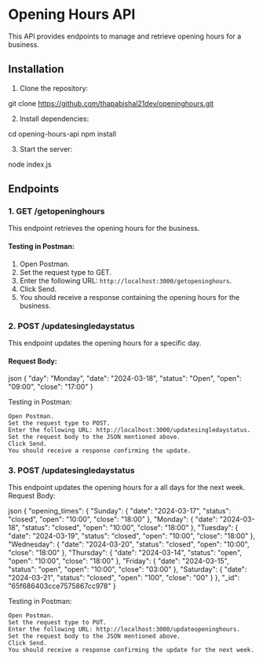 # Opening Hours API

This API provides endpoints to manage and retrieve opening hours for a business.

## Installation

1. Clone the repository:

git clone https://github.com/thapabishal21dev/openinghours.git

2. Install dependencies:

cd opening-hours-api
npm install

3. Start the server:

node index.js

## Endpoints

### 1. GET /getopeninghours

This endpoint retrieves the opening hours for the business.

#### Testing in Postman:

1. Open Postman.
2. Set the request type to GET.
3. Enter the following URL: `http://localhost:3000/getopeninghours`.
4. Click Send.
5. You should receive a response containing the opening hours for the business.

### 2. POST /updatesingledaystatus

This endpoint updates the opening hours for a specific day.

#### Request Body:

json
{
  "day": "Monday",
  "date": "2024-03-18",
  "status": "Open",
  "open": "09:00",
  "close": "17:00"
}

Testing in Postman:

    Open Postman.
    Set the request type to POST.
    Enter the following URL: http://localhost:3000/updatesingledaystatus.
    Set the request body to the JSON mentioned above.
    Click Send.
    You should receive a response confirming the update.


### 3. POST /updatesingledaystatus

This endpoint updates the opening hours for a all days for the next week.
Request Body:

json
{
  "opening_times": {
    "Sunday": {
      "date": "2024-03-17",
      "status": "closed",
      "open": "10:00",
      "close": "18:00"
    },
    "Monday": {
      "date": "2024-03-18",
      "status": "closed",
        "open": "10:00",
      "close": "18:00"
    },
    "Tuesday": {
      "date": "2024-03-19",
      "status": "closed",
         "open": "10:00",
      "close": "18:00"
    },
    "Wednesday": {
      "date": "2024-03-20",
      "status": "closed",
         "open": "10:00",
      "close": "18:00"
    },
    "Thursday": {
      "date": "2024-03-14",
      "status": "open",
        "open": "10:00",
      "close": "18:00"
    },
    "Friday": {
      "date": "2024-03-15",
      "status": "open",
        "open": "10:00",
      "close": "03:00"
    },
    "Saturday": {
      "date": "2024-03-21",
      "status": "closed",
        "open": "100",
      "close": "00"
    }
  },
  "_id": "65f686403cce7575867cc978"
}


Testing in Postman:

    Open Postman.
    Set the request type to PUT.
    Enter the following URL: http://localhost:3000/updateopeninghours.
    Set the request body to the JSON mentioned above.
    Click Send.
    You should receive a response confirming the update for the next week.

